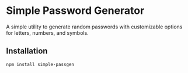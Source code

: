 # Simple Password Generator

A simple utility to generate random passwords with customizable options for letters, numbers, and symbols.

## Installation

```bash
npm install simple-passgen